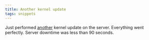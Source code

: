 ```yaml
---
title: Another kernel update
tags: snippets
---
```


Just performed [another](http://wincent.com/a/about/wincent/weblog/archives/2006/03/server_reboot.php) kernel update on the server. Everything went perfectly. Server downtime was less than 90 seconds.
